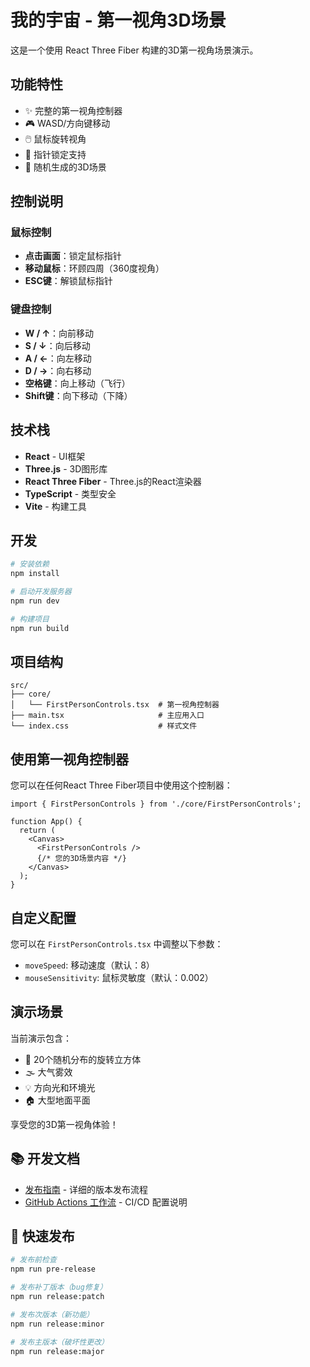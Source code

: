 # 我的宇宙 - 第一视角3D场景

这是一个使用 React Three Fiber 构建的3D第一视角场景演示。

## 功能特性

- ✨ 完整的第一视角控制器
- 🎮 WASD/方向键移动
- 🖱️ 鼠标旋转视角
- 🎯 指针锁定支持
- 🎪 随机生成的3D场景

## 控制说明

### 鼠标控制
- **点击画面**：锁定鼠标指针
- **移动鼠标**：环顾四周（360度视角）
- **ESC键**：解锁鼠标指针

### 键盘控制
- **W / ↑**：向前移动
- **S / ↓**：向后移动
- **A / ←**：向左移动
- **D / →**：向右移动
- **空格键**：向上移动（飞行）
- **Shift键**：向下移动（下降）

## 技术栈

- **React** - UI框架
- **Three.js** - 3D图形库
- **React Three Fiber** - Three.js的React渲染器
- **TypeScript** - 类型安全
- **Vite** - 构建工具

## 开发

```bash
# 安装依赖
npm install

# 启动开发服务器
npm run dev

# 构建项目
npm run build
```

## 项目结构

```
src/
├── core/
│   └── FirstPersonControls.tsx  # 第一视角控制器
├── main.tsx                     # 主应用入口
└── index.css                    # 样式文件
```

## 使用第一视角控制器

您可以在任何React Three Fiber项目中使用这个控制器：

```tsx
import { FirstPersonControls } from './core/FirstPersonControls';

function App() {
  return (
    <Canvas>
      <FirstPersonControls />
      {/* 您的3D场景内容 */}
    </Canvas>
  );
}
```

## 自定义配置

您可以在 `FirstPersonControls.tsx` 中调整以下参数：

- `moveSpeed`: 移动速度（默认：8）
- `mouseSensitivity`: 鼠标灵敏度（默认：0.002）

## 演示场景

当前演示包含：
- 🎲 20个随机分布的旋转立方体
- 🌫️ 大气雾效
- 💡 方向光和环境光
- 🏠 大型地面平面

享受您的3D第一视角体验！

## 📚 开发文档

- [发布指南](./RELEASE.md) - 详细的版本发布流程
- [GitHub Actions 工作流](./.github/workflows/README.md) - CI/CD 配置说明

## 🚀 快速发布

```bash
# 发布前检查
npm run pre-release

# 发布补丁版本（bug修复）
npm run release:patch

# 发布次版本（新功能）
npm run release:minor

# 发布主版本（破坏性更改）
npm run release:major
```
